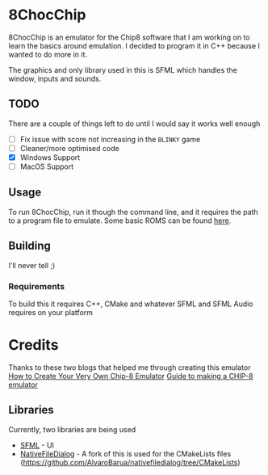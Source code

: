 # 8ChocChip

8ChocChip is an emulator for the Chip8 software that I am working on to learn the basics around emulation. I decided to program it in C++ because I wanted to do more in it.

The graphics and only library used in this is SFML which handles the window, inputs and sounds.

## TODO

There are a couple of things left to do until I would say it works well enough
- [ ] Fix issue with score not increasing in the `BLINKY` game
- [ ] Cleaner/more optimised code
- [x] Windows Support
- [ ] MacOS Support

## Usage

To run 8ChocChip, run it though the command line, and it requires the path to a program file to emulate. Some basic ROMS can be found [here](https://github.com/ericgrandt/chip8-emulator/tree/master/roms).

## Building

I'll never tell ;)

### Requirements

To build this it requires C++, CMake and whatever SFML and SFML Audio requires on your platform

# Credits

Thanks to these two blogs that helped me through creating this emulator
[How to Create Your Very Own Chip-8 Emulator](https://www.freecodecamp.org/news/creating-your-very-own-chip-8-emulator/)
[Guide to making a CHIP-8 emulator ](https://tobiasvl.github.io/blog/write-a-chip-8-emulator/)

## Libraries

Currently, two libraries are being used
- [SFML](https://github.com/SFML/SFML) - UI
- [NativeFileDialog](https://github.com/mlabbe/nativefiledialog) - A fork of this is used for the CMakeLists files (https://github.com/AlvaroBarua/nativefiledialog/tree/CMakeLists)